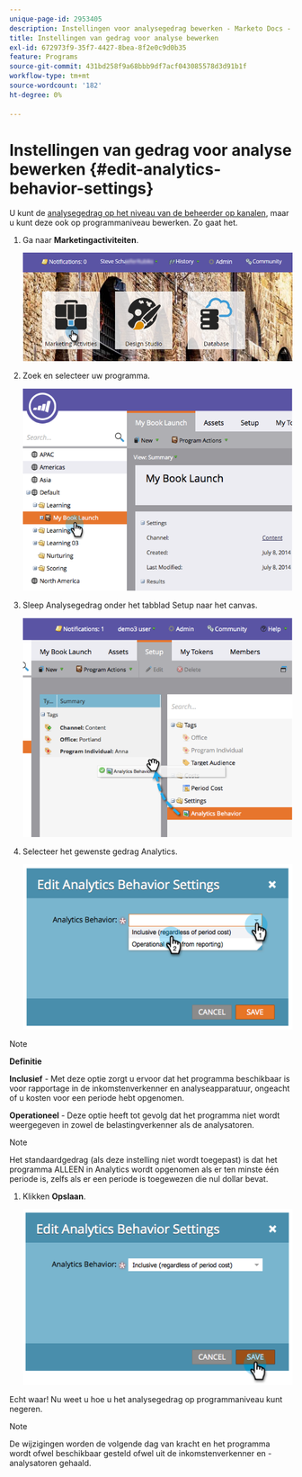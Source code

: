 ```yaml
---
unique-page-id: 2953405
description: Instellingen voor analysegedrag bewerken - Marketo Docs - Productdocumentatie
title: Instellingen van gedrag voor analyse bewerken
exl-id: 672973f9-35f7-4427-8bea-8f2e0c9d0b35
feature: Programs
source-git-commit: 431bd258f9a68bbb9df7acf043085578d3d91b1f
workflow-type: tm+mt
source-wordcount: '182'
ht-degree: 0%

---
```


# Instellingen van gedrag voor analyse bewerken {#edit-analytics-behavior-settings}

U kunt de [analysegedrag op het niveau van de beheerder op kanalen](/help/marketo/product-docs/reporting/revenue-cycle-analytics/program-analytics/make-a-program-without-a-period-cost-available-in-revenue-explorer-and-analyzers.md), maar u kunt deze ook op programmaniveau bewerken. Zo gaat het.

1. Ga naar **Marketingactiviteiten**.

   ![](assets/login-marketing-activities-2.png)

1. Zoek en selecteer uw programma.

   ![](assets/image2014-9-24-11-3a40-3a57.png)

1. Sleep Analysegedrag onder het tabblad Setup naar het canvas.

   ![](assets/image2014-9-24-11-3a41-3a2.png)

1. Selecteer het gewenste gedrag Analytics.

   ![](assets/image2014-9-24-11-3a42-3a0.png)

>[!NOTE]
>
>**Definitie**
>
>**Inclusief** - Met deze optie zorgt u ervoor dat het programma beschikbaar is voor rapportage in de inkomstenverkenner en analyseapparatuur, ongeacht of u kosten voor een periode hebt opgenomen.
>
>**Operationeel** - Deze optie heeft tot gevolg dat het programma niet wordt weergegeven in zowel de belastingverkenner als de analysatoren.

>[!NOTE]
>
>Het standaardgedrag (als deze instelling niet wordt toegepast) is dat het programma ALLEEN in Analytics wordt opgenomen als er ten minste één periode is, zelfs als er een periode is toegewezen die nul dollar bevat.

1. Klikken **Opslaan**.

   ![](assets/image2014-9-24-11-3a42-3a6.png)

Echt waar! Nu weet u hoe u het analysegedrag op programmaniveau kunt negeren.

>[!NOTE]
>
>De wijzigingen worden de volgende dag van kracht en het programma wordt ofwel beschikbaar gesteld ofwel uit de inkomstenverkenner en -analysatoren gehaald.
